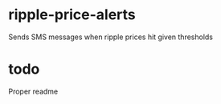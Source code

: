 # ripple-price-alerts
Sends SMS messages when ripple prices hit given thresholds 


# todo
Proper readme
